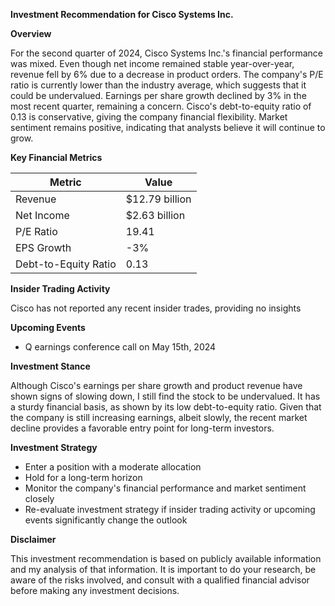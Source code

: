 **Investment Recommendation for Cisco Systems Inc.**

**Overview**

For the second quarter of 2024, Cisco Systems Inc.'s financial performance was mixed. Even though net income remained stable year-over-year, revenue fell by 6% due to a decrease in product orders. The company's P/E ratio is currently lower than the industry average, which suggests that it could be undervalued. Earnings per share growth declined by 3% in the most recent quarter, remaining a concern. Cisco's debt-to-equity ratio of 0.13 is conservative, giving the company financial flexibility. Market sentiment remains positive, indicating that analysts believe it will continue to grow.

**Key Financial Metrics**

| Metric | Value |
|---|---|
| Revenue | $12.79 billion |
| Net Income | $2.63 billion |
| P/E Ratio | 19.41 |
| EPS Growth | -3% |
| Debt-to-Equity Ratio | 0.13

**Insider Trading Activity**

Cisco has not reported any recent insider trades, providing no insights

**Upcoming Events**

* Q earnings conference call on May 15th, 2024

**Investment Stance**

Although Cisco's earnings per share growth and product revenue have shown signs of slowing down, I still find the stock to be undervalued. It has a sturdy financial basis, as shown by its low debt-to-equity ratio. Given that the company is still increasing earnings, albeit slowly, the recent market decline provides a favorable entry point for long-term investors.

**Investment Strategy**

* Enter a position with a moderate allocation
* Hold for a long-term horizon
* Monitor the company's financial performance and market sentiment closely
* Re-evaluate investment strategy if insider trading activity or upcoming events significantly change the outlook

**Disclaimer**

This investment recommendation is based on publicly available information and my analysis of that information. It is important to do your research, be aware of the risks involved, and consult with a qualified financial advisor before making any investment decisions.